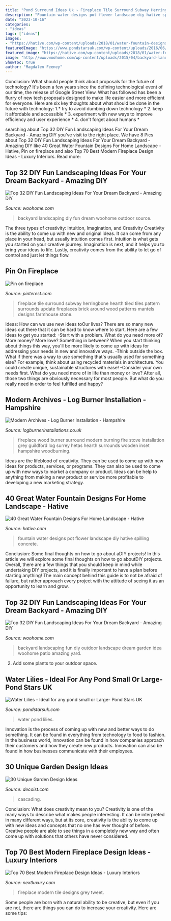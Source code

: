 ```yaml
---
title: "Pond Surround Ideas Uk ~ Fireplace Tile Surround Subway Herringbone Hearth Tiled Tiles Pattern Surrounds Update Fireplaces Brick Around Wood Patterns Mantels Designs Farmhouse Stone"
description: "Fountain water designs pot flower landscape diy hative spilling concrete"
date: "2023-10-16"
categories:
- "ideas"
tags: ["ideas"]
images:
- "https://hative.com/wp-content/uploads/2018/01/water-fountain-designs/28-water-fountain-designs.jpg"
featuredImage: "https://www.pondstarsuk.com/wp-content/uploads/2016/06/WP_20160527_11_21_36_Pro-e1465298126301.jpg"
featured_image: "https://hative.com/wp-content/uploads/2018/01/water-fountain-designs/28-water-fountain-designs.jpg"
image: "http://www.woohome.com/wp-content/uploads/2015/04/backyard-landscaping-woohome-18.jpg"
ShowToc: true
author: "Magdalen Feeney"
---
```



Conclusion: What should people think about proposals for the future of technology?
It's been a few years since the defining technological event of our time, the release of Google Street View. What has followed has been a flurry of new tech proposals designed to make life easier and more efficient for everyone. Here are six key thoughts about what should be done in the future with technology: 
1.* try to avoid dumbing down technology *
2. keep it affordable and accessible *
3. experiment with new ways to improve efficiency and user experience *
4. don't forget about humans *

	

		
searching about Top 32 DIY Fun Landscaping Ideas For Your Dream Backyard - Amazing DIY you've visit to the right place. We have 8 Pics about Top 32 DIY Fun Landscaping Ideas For Your Dream Backyard - Amazing DIY like 40 Great Water Fountain Designs For Home Landscape - Hative, Pin on fireplace and also Top 70 Best Modern Fireplace Design Ideas - Luxury Interiors. Read more:
		
    
## Top 32 DIY Fun Landscaping Ideas For Your Dream Backyard - Amazing DIY

<img loading=lazy src="http://www.woohome.com/wp-content/uploads/2015/04/backyard-landscaping-woohome-18.jpg" onerror="this.onerror=null;this.src='https://tse3.mm.bing.net/th?id=OIP.NN8niOHlsXPaXPDAkuvbxQHaNK&amp;pid=15.1';" alt="Top 32 DIY Fun Landscaping Ideas For Your Dream Backyard - Amazing DIY">

_Source: woohome.com_

>backyard landscaping diy fun dream woohome outdoor source. 

	

The three types of creativity: Intuition, Imagination, and Creativity
Creativity is the ability to come up with new and original ideas. It can come from any place in your head, but usually intuition comes first. Intuition is what gets you started on your creative journey. Imagination is next, and it helps you to bring your ideas to life. Lastly, creativity comes from the ability to let go of control and just let things flow.

    
## Pin On Fireplace

<img loading=lazy src="https://i.pinimg.com/736x/5d/56/ed/5d56ed2da48a681146f65ea99da92093--fireplace-tile-surround-tiled-fireplace.jpg" onerror="this.onerror=null;this.src='https://tse3.mm.bing.net/th?id=OIP.aO4eS7pjsWW2Ei6GeCRSVgHaJ3&amp;pid=15.1';" alt="Pin on fireplace">

_Source: pinterest.com_

>fireplace tile surround subway herringbone hearth tiled tiles pattern surrounds update fireplaces brick around wood patterns mantels designs farmhouse stone. 

	

Ideas: How can we use new ideas toOur lives?
There are so many new ideas out there that it can be hard to know where to start. Here are a few ideas to get you started: 
-Start with a problem. What do you need more of? More money? More love? Something in between? When you start thinking about things this way, you'll be more likely to come up with ideas for addressing your needs in new and innovative ways. 
-Think outside the box. What if there was a way to use something that's usually used for something else? For example, think about using recycled materials in architecture. You could create unique, sustainable structures with ease! 
-Consider your own needs first. What do you need more of in life than money or love? After all, those two things are obviously necessary for most people. But what do you really need in order to feel fulfilled and happy?

    
## Modern Archives - Log Burner Installation - Hampshire

<img loading=lazy src="https://logburnerinstallations.co.uk/wp-content/uploads/2018/04/modern-fireplace-surround-0107.jpg" onerror="this.onerror=null;this.src='https://tse2.mm.bing.net/th?id=OIP.oY_5-jGh7rvfdZ3lyNW-3gHaJ4&amp;pid=15.1';" alt="Modern Archives - Log Burner Installation - Hampshire">

_Source: logburnerinstallations.co.uk_

>fireplace wood burner surround modern burning fire stove installation grey guildford log surrey hetas hearth surrounds wooden inset hampshire woodburning. 

	

Ideas are the lifeblood of creativity. They can be used to come up with new ideas for products, services, or programs. They can also be used to come up with new ways to market a company or product. Ideas can be help to anything from making a new product or service more profitable to developing a new marketing strategy.

    
## 40 Great Water Fountain Designs For Home Landscape - Hative

<img loading=lazy src="https://hative.com/wp-content/uploads/2018/01/water-fountain-designs/28-water-fountain-designs.jpg" onerror="this.onerror=null;this.src='https://tse2.mm.bing.net/th?id=OIP.gtjNLLzGcciaEu4C7HpJ8QHaKX&amp;pid=15.1';" alt="40 Great Water Fountain Designs For Home Landscape - Hative">

_Source: hative.com_

>fountain water designs pot flower landscape diy hative spilling concrete. 

	

Conclusion: Some final thoughts on how to go about aDIY projects!
In this article we will explore some final thoughts on how to go aboutDIY projects. Overall, there are a few things that you should keep in mind while undertaking DIY projects, and it is finally important to have a plan before starting anything! The main concept behind this guide is to not be afraid of failure, but rather approach every project with the attitude of seeing it as an opportunity to learn and grow.

    
## Top 32 DIY Fun Landscaping Ideas For Your Dream Backyard - Amazing DIY

<img loading=lazy src="http://www.woohome.com/wp-content/uploads/2015/04/backyard-landscaping-woohome-25.jpg" onerror="this.onerror=null;this.src='https://tse1.mm.bing.net/th?id=OIP.u00xPyxxLHg0_faJ-l8y2wHaGF&amp;pid=15.1';" alt="Top 32 DIY Fun Landscaping Ideas For Your Dream Backyard - Amazing DIY">

_Source: woohome.com_

>backyard landscaping fun diy outdoor landscape dream garden idea woohome patio amazing yard. 

	

2. Add some plants to your outdoor space.

    
## Water Lilies - Ideal For Any Pond Small Or Large- Pond Stars UK

<img loading=lazy src="https://www.pondstarsuk.com/wp-content/uploads/2016/06/WP_20160527_11_21_36_Pro-e1465298126301.jpg" onerror="this.onerror=null;this.src='https://tse4.mm.bing.net/th?id=OIP.eOHpVSQR0yZNW9F_O6Ml9AHaNI&amp;pid=15.1';" alt="Water Lilies - Ideal for any pond small or Large- Pond Stars UK">

_Source: pondstarsuk.com_

>water pond lilies. 

	

Innovation is the process of coming up with new and better ways to do something. It can be found in everything from technology to food to fashion. In the business world, innovation can be found in how companies approach their customers and how they create new products. Innovation can also be found in how businesses communicate with their employees.

    
## 30 Unique Garden Design Ideas

<img loading=lazy src="https://cdn.decoist.com/wp-content/uploads/2012/03/Trellis1.jpg" onerror="this.onerror=null;this.src='https://tse3.mm.bing.net/th?id=OIP.pLCOuQ99-Dq77DwQTmKJqAHaJ4&amp;pid=15.1';" alt="30 Unique Garden Design Ideas">

_Source: decoist.com_

>cascading. 

	

Conclusion: What does creativity mean to you?
Creativity is one of the many ways to describe what makes people interesting. It can be interpreted in many different ways, but at its core, creativity is the ability to come up with new ideas and concepts that no one has ever thought of before. Creative people are able to see things in a completely new way and often come up with solutions that others have never considered.

    
## Top 70 Best Modern Fireplace Design Ideas - Luxury Interiors

<img loading=lazy src="http://nextluxury.com/wp-content/uploads/tile-grey-modern-fireplace-designs.jpg" onerror="this.onerror=null;this.src='https://tse3.mm.bing.net/th?id=OIP.MkXmO1cFh5nMEW_zE86C4AHaJ6&amp;pid=15.1';" alt="Top 70 Best Modern Fireplace Design Ideas - Luxury Interiors">

_Source: nextluxury.com_

>fireplace modern tile designs grey tweet. 

	

Some people are born with a natural ability to be creative, but even if you are not, there are things you can do to increase your creativity. Here are some tips:

